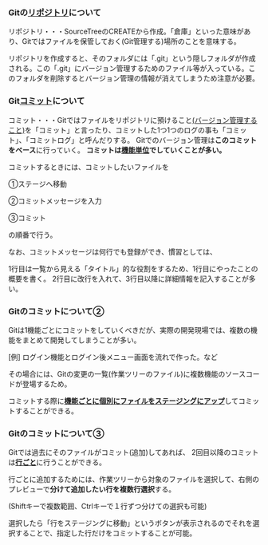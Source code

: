 ### **Gitの<u>リポジトリ</u>について**

リポジトリ・・・SourceTreeのCREATEから作成。「倉庫」といった意味があり、Gitではファイルを保管しておく(Git管理する)場所のことを意味する。

リポジトリを作成すると、そのフォルダには「.git」という隠しフォルダが作成される。この「.git」にバージョン管理するためのファイル等が入っている。このフォルダを削除するとバージョン管理の情報が消えてしまうため注意が必要。

### Git<u>コミット</u>について

コミット・・・Gitではファイルをリポジトリに預けること<u>(バージョン管理すること)</u>を「コミット」と言ったり、コミットした1つ1つのログの事も「コミット」、「コミットログ」と呼んだりする。
Gitでのバージョン管理は**このコミットをベース**に行っていく。
**コミットは<u>機能単位</u>でしていくことが多い。**

コミットするときには、コミットしたいファイルを

①ステージへ移動

②コミットメッセージを入力

③コミット

の順番で行う。

なお、コミットメッセージは何行でも登録ができ、慣習としては、

1行目は一覧から見える「タイトル」的な役割をするため、1行目にやったことの概要を書く。
2行目に改行を入れて、3行目以降に詳細情報を記入することが多い。



### Gitのコミットについて②

Gitは1機能ごとにコミットをしていくべきだが、実際の開発現場では、複数の機能をまとめて開発してしまうことが多い。

[例] ログイン機能とログイン後メニュー画面を流れで作った。など

その場合には、Gitの変更の一覧(作業ツリーのファイル)に複数機能のソースコードが登場するため。

コミットする際に<u>**機能ごとに個別にファイルをステージングにアップ**</u>してコミットすることができる。



### Gitのコミットについて③

Gitでは過去にそのファイルがコミット(追加)してあれば、
2回目以降のコミットは<u>**行ごと**</u>に行うことができる。

行ごとに追加するためには、作業ツリーから対象のファイルを選択して、右側のプレビューで**分けて追加したい行を複数行選択**する。

(Shiftキーで複数範囲、Ctrlキーで１行ずつ分けての選択も可能)

選択したら「行をステージングに移動」というボタンが表示されるのでそれを選択することで、指定した行だけをコミットすることが可能。


